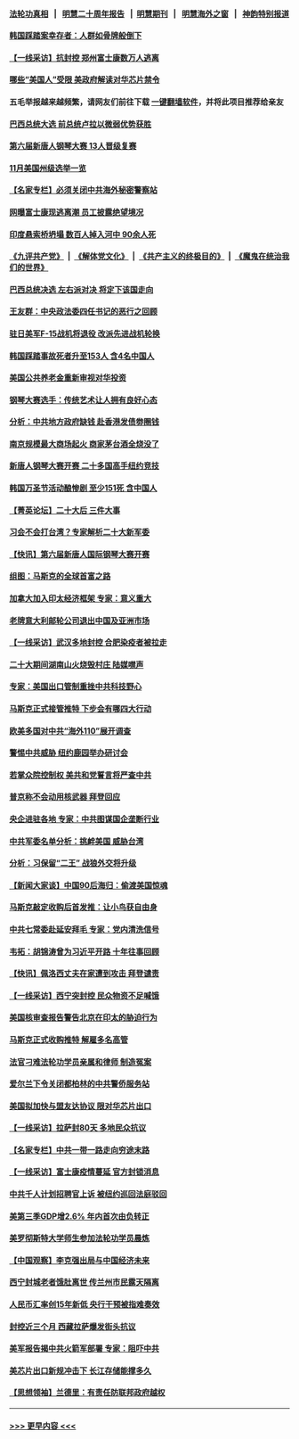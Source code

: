 #### [法轮功真相](https://github.com/gfw-breaker/truth/blob/master/README.md?t=0) &nbsp;&nbsp;|&nbsp;&nbsp; [明慧二十周年报告](https://github.com/gfw-breaker/mh-reports/blob/master/README.md?t=0) &nbsp;&nbsp;|&nbsp;&nbsp;[明慧期刊](https://github.com/gfw-breaker/mh-qikan) &nbsp;&nbsp;|&nbsp;&nbsp; [明慧海外之窗](https://github.com/gfw-breaker/mh-news/blob/master/README.md?t=0) &nbsp;&nbsp;|&nbsp;&nbsp; [神韵特别报道](https://github.com/gfw-breaker/mh-news/blob/master/shenyun.md?t=0)
#### [韩国踩踏案幸存者：人群如骨牌般倒下](../pages/nf4514/n13856093.md?t=10311350) 
#### [【一线采访】抗封控 郑州富士康数万人逃离](../pages/nf4514/n13855945.md?t=10311350) 
#### [哪些“美国人”受限 美政府解读对华芯片禁令](../pages/nf4514/n13855991.md?t=10311350) 
#### 五毛举报越来越频繁，请网友们前往下载 [一键翻墙软件](https://github.com/gfw-breaker/ssr-accounts)，并将此项目推荐给亲友
#### [巴西总统大选 前总统卢拉以微弱优势获胜](../pages/nf4514/n13855961.md?t=10311350) 
#### [第六届新唐人钢琴大赛 13人晋级复赛](../pages/nf4514/n13855875.md?t=10311350) 
#### [11月美国州级选举一览](../pages/nf4514/n13855792.md?t=10311350) 
#### [【名家专栏】必须关闭中共海外秘密警察站](../pages/nf4514/n13855790.md?t=10311350) 
#### [网曝富士康现逃离潮 员工披露绝望境况](../pages/nf4514/n13855878.md?t=10311350) 
#### [印度悬索桥坍塌 数百人掉入河中 90余人死](../pages/nf4514/n13855866.md?t=10311350) 
#### [《九评共产党》](https://github.com/begood0513/9ping.md/blob/master/README.md) &nbsp;|&nbsp; [《解体党文化》](../../../../jtdwh.md/blob/master/README.md)  &nbsp;|&nbsp; [《共产主义的终极目的》](../../../../gczydzjmd.md/blob/master/README.md) &nbsp;|&nbsp; [《魔鬼在统治我们的世界》](../../../../mgztzwmdsj.md/blob/master/README.md) 
#### [巴西总统决选 左右派对决 将定下该国走向](../pages/nf4514/n13855842.md?t=10311350) 
#### [王友群：中央政法委四任书记的恶行之回顾](../pages/nf4514/n13855519.md?t=10311350) 
#### [驻日美军F-15战机将退役 改派先进战机轮换](../pages/nf4514/n13855263.md?t=10311350) 
#### [韩国踩踏事故死者升至153人 含4名中国人](../pages/nf4514/n13855743.md?t=10311350) 
#### [美国公共养老金重新审视对华投资](../pages/nf4514/n13855415.md?t=10311350) 
#### [钢琴大赛选手：传统艺术让人拥有良好心态](../pages/nf4514/n13855678.md?t=10311350) 
#### [分析：中共地方政府缺钱 赴香港发债劵圈钱](../pages/nf4514/n13855612.md?t=10311350) 
#### [南京规模最大商场起火 商家茅台酒全烧没了](../pages/nf4514/n13855540.md?t=10311350) 
#### [新唐人钢琴大赛开赛 二十多国高手纽约竞技](../pages/nf4514/n13855463.md?t=10311350) 
#### [韩国万圣节活动酿惨剧 至少151死 含中国人](../pages/nf4514/n13855476.md?t=10311350) 
#### [【菁英论坛】二十大后 三件大事](../pages/nf4514/n13855500.md?t=10311350) 
#### [习会不会打台湾？专家解析二十大新军委](../pages/nf4514/n13855095.md?t=10311350) 
#### [【快讯】第六届新唐人国际钢琴大赛开赛](../pages/nf4514/n13855452.md?t=10311350) 
#### [组图：马斯克的全球首富之路](../pages/nf4514/n13855244.md?t=10311350) 
#### [加拿大加入印太经济框架 专家：意义重大](../pages/nf4514/n13855390.md?t=10311350) 
#### [老牌意大利邮轮公司退出中国及亚洲市场](../pages/nf4514/n13855258.md?t=10311350) 
#### [【一线采访】武汉多地封控 合肥染疫者被拉走](../pages/nf4514/n13855191.md?t=10311350) 
#### [二十大期间湖南山火烧毁村庄 陆媒噤声](../pages/nf4514/n13855083.md?t=10311350) 
#### [专家：美国出口管制重挫中共科技野心](../pages/nf4514/n13855159.md?t=10311350) 
#### [马斯克正式接管推特 下步会有哪四大行动](../pages/nf4514/n13855013.md?t=10311350) 
#### [欧美多国对中共“海外110”展开调查](../pages/nf4514/n13855016.md?t=10311350) 
#### [警惕中共威胁 纽约鹿园举办研讨会](../pages/nf4514/n13854969.md?t=10311350) 
#### [若掌众院控制权 美共和党誓言将严查中共](../pages/nf4514/n13854888.md?t=10311350) 
#### [普京称不会动用核武器 拜登回应](../pages/nf4514/n13854846.md?t=10311350) 
#### [央企进驻各地 专家：中共图谋国企垄断行业](../pages/nf4514/n13854554.md?t=10311350) 
#### [中共军委名单分析：挑衅美国 威胁台湾](../pages/nf4514/n13854548.md?t=10311350) 
#### [分析：习保留“二王” 战狼外交将升级](../pages/nf4514/n13854172.md?t=10311350) 
#### [【新闻大家谈】中国90后海归：偷渡美国惊魂](../pages/nf4514/n13854808.md?t=10311350) 
#### [马斯克敲定收购后首发推：让小鸟获自由身](../pages/nf4514/n13854726.md?t=10311350) 
#### [中共七常委赴延安拜毛 专家：党内清洗信号](../pages/nf4514/n13854500.md?t=10311350) 
#### [韦拓：胡锦涛曾为习近平开路 十年往事回顾](../pages/nf4514/n13854543.md?t=10311350) 
#### [【快讯】佩洛西丈夫在家遭到攻击 拜登谴责](../pages/nf4514/n13854843.md?t=10311350) 
#### [【一线采访】西宁突封控 民众物资不足喊饿](../pages/nf4514/n13854484.md?t=10311350) 
#### [美国核审查报告警告北京在印太的胁迫行为](../pages/nf4514/n13854269.md?t=10311350) 
#### [马斯克正式收购推特 解雇多名高管](../pages/nf4514/n13854369.md?t=10311350) 
#### [法官刁难法轮功学员亲属和律师 制造冤案](../pages/nf4514/n13853873.md?t=10311350) 
#### [爱尔兰下令关闭都柏林的中共警侨服务站](../pages/nf4514/n13854286.md?t=10311350) 
#### [美国拟加快与盟友达协议 限对华芯片出口](../pages/nf4514/n13854250.md?t=10311350) 
#### [【一线采访】拉萨封80天 多地民众抗议](../pages/nf4514/n13853861.md?t=10311350) 
#### [【名家专栏】中共一带一路走向穷途末路](../pages/nf4514/n13853999.md?t=10311350) 
#### [【一线采访】富士康疫情蔓延 官方封锁消息](../pages/nf4514/n13853990.md?t=10311350) 
#### [中共千人计划招聘官上诉 被纽约巡回法庭驳回](../pages/nf4514/n13853658.md?t=10311350) 
#### [美第三季GDP增2.6% 年内首次由负转正](../pages/nf4514/n13854063.md?t=10311350) 
#### [美罗彻斯特大学师生参加法轮功学员晨炼](../pages/nf4514/n13853575.md?t=10311350) 
#### [【中国观察】李克强出局与中国经济未来](../pages/nf4514/n13853767.md?t=10311350) 
#### [西宁封城老者饿肚离世 传兰州市民露天隔离](../pages/nf4514/n13853860.md?t=10311350) 
#### [人民币汇率创15年新低 央行干预被指难奏效](../pages/nf4514/n13853747.md?t=10311350) 
#### [封控近三个月 西藏拉萨爆发街头抗议](../pages/nf4514/n13853621.md?t=10311350) 
#### [美军报告揭中共火箭军部署 专家：阻吓中共](../pages/nf4514/n13852693.md?t=10311350) 
#### [美芯片出口新规冲击下 长江存储能撑多久](../pages/nf4514/n13853534.md?t=10311350) 
#### [【思想领袖】兰德里：有责任防联邦政府越权](../pages/nf4514/n13836377.md?t=10311350) 

----
#### [ >>> 更早内容 <<< ](../indexes/nf4514-earlier.md)
